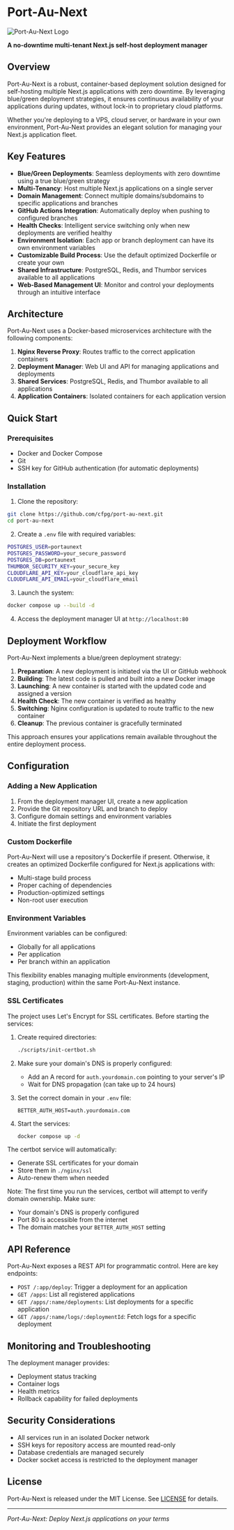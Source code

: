 # Port-Au-Next

![Port-Au-Next Logo](https://portaunext.cfpg.me/port-au-next-banner@2x.png)

**A no-downtime multi-tenant Next.js self-host deployment manager**

## Overview

Port-Au-Next is a robust, container-based deployment solution designed for self-hosting multiple Next.js applications with zero downtime. By leveraging blue/green deployment strategies, it ensures continuous availability of your applications during updates, without lock-in to proprietary cloud platforms.

Whether you're deploying to a VPS, cloud server, or hardware in your own environment, Port-Au-Next provides an elegant solution for managing your Next.js application fleet.

## Key Features

- **Blue/Green Deployments**: Seamless deployments with zero downtime using a true blue/green strategy
- **Multi-Tenancy**: Host multiple Next.js applications on a single server
- **Domain Management**: Connect multiple domains/subdomains to specific applications and branches
- **GitHub Actions Integration**: Automatically deploy when pushing to configured branches
- **Health Checks**: Intelligent service switching only when new deployments are verified healthy
- **Environment Isolation**: Each app or branch deployment can have its own environment variables
- **Customizable Build Process**: Use the default optimized Dockerfile or create your own
- **Shared Infrastructure**: PostgreSQL, Redis, and Thumbor services available to all applications
- **Web-Based Management UI**: Monitor and control your deployments through an intuitive interface

## Architecture

Port-Au-Next uses a Docker-based microservices architecture with the following components:

1. **Nginx Reverse Proxy**: Routes traffic to the correct application containers
2. **Deployment Manager**: Web UI and API for managing applications and deployments
3. **Shared Services**: PostgreSQL, Redis, and Thumbor available to all applications
4. **Application Containers**: Isolated containers for each application version

## Quick Start

### Prerequisites

- Docker and Docker Compose
- Git
- SSH key for GitHub authentication (for automatic deployments)

### Installation

1. Clone the repository:

```bash
git clone https://github.com/cfpg/port-au-next.git
cd port-au-next
```

2. Create a `.env` file with required variables:

```bash
POSTGRES_USER=portaunext
POSTGRES_PASSWORD=your_secure_password
POSTGRES_DB=portaunext
THUMBOR_SECURITY_KEY=your_secure_key
CLOUDFLARE_API_KEY=your_cloudflare_api_key
CLOUDFLARE_API_EMAIL=your_cloudflare_email
```

3. Launch the system:

```bash
docker compose up --build -d
```

4. Access the deployment manager UI at `http://localhost:80`

## Deployment Workflow

Port-Au-Next implements a blue/green deployment strategy:

1. **Preparation**: A new deployment is initiated via the UI or GitHub webhook
2. **Building**: The latest code is pulled and built into a new Docker image
3. **Launching**: A new container is started with the updated code and assigned a version
4. **Health Check**: The new container is verified as healthy
5. **Switching**: Nginx configuration is updated to route traffic to the new container
6. **Cleanup**: The previous container is gracefully terminated

This approach ensures your applications remain available throughout the entire deployment process.

## Configuration

### Adding a New Application

1. From the deployment manager UI, create a new application
2. Provide the Git repository URL and branch to deploy
3. Configure domain settings and environment variables
4. Initiate the first deployment

### Custom Dockerfile

Port-Au-Next will use a repository's Dockerfile if present. Otherwise, it creates an optimized Dockerfile configured for Next.js applications with:

- Multi-stage build process
- Proper caching of dependencies
- Production-optimized settings
- Non-root user execution

### Environment Variables

Environment variables can be configured:

- Globally for all applications
- Per application
- Per branch within an application

This flexibility enables managing multiple environments (development, staging, production) within the same Port-Au-Next instance.

### SSL Certificates

The project uses Let's Encrypt for SSL certificates. Before starting the services:

1. Create required directories:
   ```bash
   ./scripts/init-certbot.sh
   ```

2. Make sure your domain's DNS is properly configured:
   - Add an A record for `auth.yourdomain.com` pointing to your server's IP
   - Wait for DNS propagation (can take up to 24 hours)

3. Set the correct domain in your `.env` file:
   ```
   BETTER_AUTH_HOST=auth.yourdomain.com
   ```

4. Start the services:
   ```bash
   docker compose up -d
   ```

The certbot service will automatically:
- Generate SSL certificates for your domain
- Store them in `./nginx/ssl`
- Auto-renew them when needed

Note: The first time you run the services, certbot will attempt to verify domain ownership. Make sure:
- Your domain's DNS is properly configured
- Port 80 is accessible from the internet
- The domain matches your `BETTER_AUTH_HOST` setting

## API Reference

Port-Au-Next exposes a REST API for programmatic control. Here are key endpoints:

- `POST /:app/deploy`: Trigger a deployment for an application
- `GET /apps`: List all registered applications
- `GET /apps/:name/deployments`: List deployments for a specific application
- `GET /apps/:name/logs/:deploymentId`: Fetch logs for a specific deployment

## Monitoring and Troubleshooting

The deployment manager provides:

- Deployment status tracking
- Container logs
- Health metrics
- Rollback capability for failed deployments

## Security Considerations

- All services run in an isolated Docker network
- SSH keys for repository access are mounted read-only
- Database credentials are managed securely
- Docker socket access is restricted to the deployment manager


## License

Port-Au-Next is released under the MIT License. See [LICENSE](LICENSE) for details.

---

*Port-Au-Next: Deploy Next.js applications on your terms*
